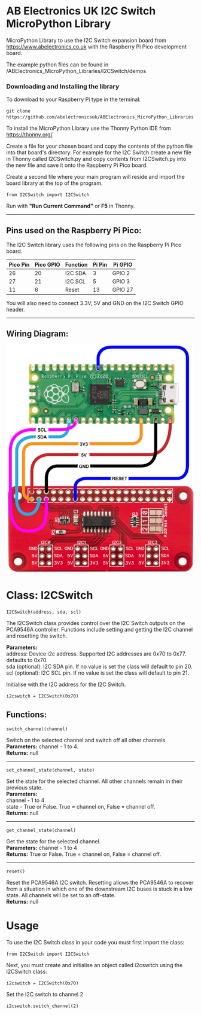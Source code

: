 AB Electronics UK I2C Switch MicroPython Library
=====

MicroPython Library to use the I2C Switch expansion board from https://www.abelectronics.co.uk with the Raspberry Pi Pico development board.

The example python files can be found in /ABElectronics_MicroPython_Libraries/I2CSwitch/demos  

### Downloading and Installing the library

To download to your Raspberry Pi type in the terminal: 

```
git clone https://github.com/abelectronicsuk/ABElectronics_MicroPython_Libraries.git
```

To install the MicroPython Library use the Thonny Python IDE from https://thonny.org/

Create a file for your chosen board and copy the contents of the python file into that board's directory. For example for the I2C Switch create a new file in Thonny called I2CSwitch.py and copy contents from  I2CSwitch.py into the new file and save it onto the Raspberry Pi Pico board.

Create a second file where your main program will reside and import the board library at the top of the program.  

```
from I2CSwitch import I2CSwitch
```

Run with **"Run Current Command"** or **F5** in Thonny.  

---

Pins used on the Raspberry Pi Pico:
----------

The I2C Switch library uses the following pins on the Raspberry Pi Pico board.

| Pico Pin | Pico GPIO| Function |  Pi Pin  | Pi GPIO |
|----------|----------|----------|----------|---------|
| 26       | 20       | I2C SDA  | 3        | GPIO 2  |
| 27       | 21       | I2C SCL  | 5        | GPIO 3  |
| 11       | 8        | Reset    | 13       | GPIO 27 |
You will also need to connect 3.3V, 5V and GND on the I2C Switch GPIO header.

---

Wiring Diagram:
----------
![Connecting the I2C Switch to a Pico!](https://github.com/abelectronicsuk/ABElectronics_MicroPython_Libraries/raw/main/images/pico-i2cswitch.png "Connecting the I2C Switch to a Pico")


# Class: I2CSwitch #

```
I2CSwitch(address, sda, scl)
```
The I2CSwitch class provides control over the I2C Switch outputs on the PCA9546A controller.  Functions include setting and getting the I2C channel and resetting the switch.  

**Parameters:**  
address: Device i2c address. Supported I2C addresses are 0x70 to 0x77. defaults to 0x70.  
sda (optional): I2C SDA pin.  If no value is set the class will default to pin 20.  
scl (optional): I2C SCL pin.  If no value is set the class will default to pin 21.  

Initialise with the I2C address for the I2C Switch. 

```
i2cswitch = I2CSwitch(0x70)
```

Functions:
----------

```
switch_channel(channel) 
```
Switch on the selected channel and switch off all other channels.  
**Parameters:** channel - 1 to 4.  
**Returns:** null  

---
```
set_channel_state(channel, state) 
```
Set the state for the selected channel.  All other channels remain in their previous state.  
**Parameters:**  
channel - 1 to 4  
state - True or False. True = channel on, False = channel off.  
**Returns:** null  

---
```
get_channel_state(channel) 
```
Get the state for the selected channel.  
**Parameters:** channel - 1 to 4  
**Returns:** True or False. True = channel on, False = channel off.  

---
```
reset() 
```
Reset the PCA9546A I2C switch.  Resetting allows the PCA9546A to recover from a situation in which one of the downstream I2C buses is stuck in a low state.  All channels will be set to an off-state.  
**Returns:** null  


Usage
====

To use the I2C Switch class in your code you must first import the class:
```
from I2CSwitch import I2CSwitch
```
Next, you must create and initialise an object called i2cswitch using the I2CSwitch class:
```
i2cswitch = I2CSwitch(0x70)
```
Set the I2C switch to channel 2
```
i2cswitch.switch_channel(2)  
```
